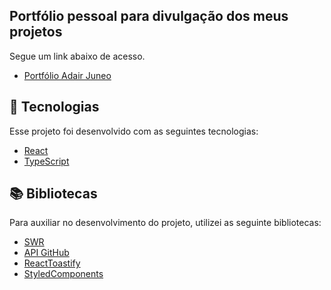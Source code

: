 ## Portfólio pessoal para divulgação dos meus projetos

Segue um link abaixo de acesso.

- [Portfólio Adair Juneo](https://portfolio.prismasystems.com.br)

## 🧪 Tecnologias

Esse projeto foi desenvolvido com as seguintes tecnologias:

- [React](https://reactjs.org)
- [TypeScript](https://www.typescriptlang.org/)

## 📚 Bibliotecas

Para auxiliar no desenvolvimento do projeto, utilizei as seguinte bibliotecas:

- [SWR](https://swr.vercel.app)
- [API GitHub](https://api.github.com)
- [ReactToastify](https://fkhadra.github.io/react-toastify/introduction)
- [StyledComponents](https://styled-components.com)
